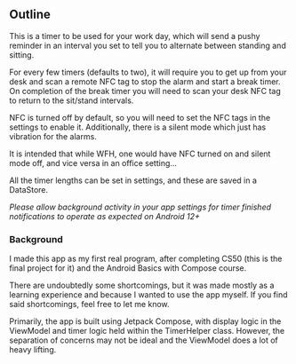 ## Outline ##

This is a timer to be used for your work day, which will send a pushy reminder in an interval you set to tell you to alternate between standing and sitting.

For every few timers (defaults to two), it will require you to get up from your desk and scan a remote NFC tag to stop the alarm and start a break timer. On completion of the break timer you will need to scan your desk NFC tag to return to the sit/stand intervals.

NFC is turned off by default, so you will need to set the NFC tags in the settings to enable it.
Additionally, there is a silent mode which just has vibration for the alarms. 

It is intended that while WFH, one would have NFC turned on and silent mode off, and vice versa in an office setting...

All the timer lengths can be set in settings, and these are saved in a DataStore.

*Please allow background activity in your app settings for timer finished notifications to operate as expected on Android 12+*

### Background ###

I made this app as my first real program, after completing CS50 (this is the final project for it) and the Android Basics with Compose course.

There are undoubtedly some shortcomings, but it was made mostly as a learning experience and because I wanted to use the app myself. If you find said shortcomings, feel free to let me know.

Primarily, the app is built using Jetpack Compose, with display logic in the ViewModel and timer logic held within the TimerHelper class. However, the separation of concerns may not be ideal and the ViewModel does a lot of heavy lifting.
